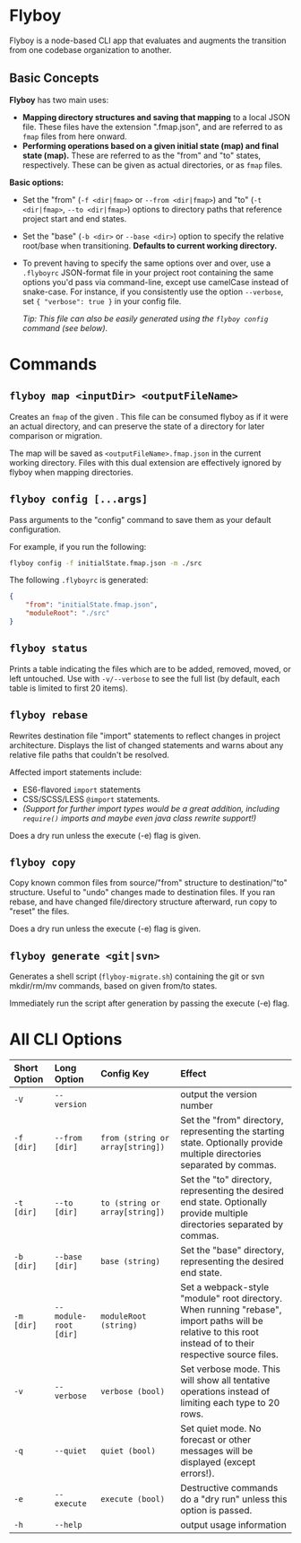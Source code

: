 # Flyboy


Flyboy is a node-based CLI app that evaluates and augments the transition from one codebase organization to another.

## Basic Concepts

**Flyboy** has two main uses:

- **Mapping directory structures and saving that mapping** to a local JSON file. These files have the extension ".fmap.json", and are referred to as `fmap` files from here onward.
- **Performing operations based on a given initial state (map) and final state (map).** These are referred to as the "from" and "to" states, respectively. These can be given as actual directories, or as `fmap` files.


**Basic options:**

- Set the "from" (`-f <dir|fmap>` or `--from <dir|fmap>`) and "to" (`-t <dir|fmap>`, `--to <dir|fmap>`) options to directory paths that reference project start and end states.

- Set the "base" (`-b <dir>` or `--base <dir>`) option to specify the relative root/base when transitioning. **Defaults to current working directory.**

- To prevent having to specify the same options over and over, use a `.flyboyrc` JSON-format file in your project root containing the same options you'd pass via command-line, except use camelCase instead of snake-case. For instance, if you consistently use the option `--verbose`, set `{ "verbose": true }` in your config file.

	*Tip: This file can also be easily generated using the `flyboy config` command (see below).*



# Commands

## `flyboy map <inputDir> <outputFileName>`
Creates an `fmap` of the given <inputDir>. This file can be consumed flyboy as if it were an actual directory, and can preserve the state of a directory for later comparison or migration.

The map will be saved as `<outputFileName>.fmap.json` in the current working directory. Files with this dual extension are effectively ignored by flyboy when mapping directories.

## `flyboy config [...args]`
Pass arguments to the "config" command to save them as your default configuration.

For example, if you run the following:

```bash
flyboy config -f initialState.fmap.json -m ./src
```

The following `.flyboyrc` is generated:

```json
{
	"from": "initialState.fmap.json",
	"moduleRoot": "./src"
}
```


## `flyboy status`

Prints a table indicating the files which are to be added, removed, moved, or left untouched. Use with `-v/--verbose` to see the full list (by default, each table is limited to first 20 items).


## `flyboy rebase`

Rewrites destination file "import" statements to reflect changes in project architecture. Displays the list of changed statements and warns about any relative file paths that couldn't be resolved.

Affected import statements include:

- ES6-flavored `import` statements
- CSS/SCSS/LESS `@import` statements.
- _(Support for further import types would be a great addition, including `require()` imports and maybe even java class rewrite support!)_

Does a dry run unless the execute (-e) flag is given.

## `flyboy copy`

Copy known common files from source/"from" structure to destination/"to" structure. Useful to "undo" changes made to destination files. If you ran rebase, and have changed file/directory structure afterward, run copy to "reset" the files. 

Does a dry run unless the execute (-e) flag is given.

## `flyboy generate <git|svn>`

Generates a shell script (`flyboy-migrate.sh`) containing the git or svn mkdir/rm/mv commands, based on given from/to states.

Immediately run the script after generation by passing the execute (-e) flag.


# All CLI Options

|Short Option|Long Option|Config Key|Effect|
|:---|:---|:---|:---|
|`-V`|`--version`| |output the version number|
|`-f [dir]`|`--from [dir]`|`from (string or array[string])`|Set the "from" directory, representing the starting state. Optionally provide multiple directories separated by commas.
|`-t [dir]`|`--to [dir]`|`to (string or array[string])`|Set the "to" directory, representing the desired end state. Optionally provide multiple directories separated by commas.|
|`-b [dir]`|`--base [dir]`|`base (string)`|Set the "base" directory, representing the desired end state.|
|`-m [dir]`|`--module-root [dir]`|`moduleRoot (string)`|Set a webpack-style "module" root directory. When running "rebase", import paths will be relative to this root instead of to their respective source files.|
|`-v`|`--verbose`|`verbose (bool)`|Set verbose mode. This will show all tentative operations instead of limiting each type to 20 rows.|
|`-q`|`--quiet`|`quiet (bool)`|Set quiet mode. No forecast or other messages will be displayed (except errors!).|
|`-e`|`--execute`|`execute (bool)`|Destructive commands do a "dry run" unless this option is passed.|
|`-h`|`--help`| |output usage information|
